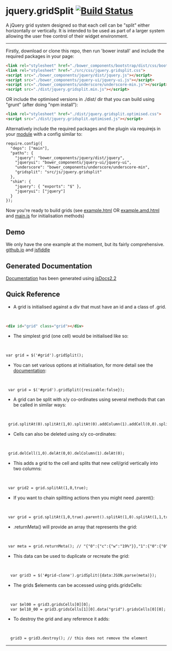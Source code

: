 # jquery.gridSplit         [![Build Status](https://travis-ci.org/assetinfo/jquery.gridSplit.png)](https://travis-ci.org/assetinfo/jquery.gridSplit)

A jQuery grid system designed so that each cell can be "split" either horizontally or vertically. It is intended to be used as part of a larger system allowing the user free control of their widget environment. 

--------

Firstly, download or clone this repo, then run 'bower install' and include the required packages in your page:

```html
<link rel="stylesheet" href="./bower_components/bootstrap/dist/css/bootstrap.css">
<link rel="stylesheet" href="./src/css/jquery.gridsplit.css">
<script src="./bower_components/jquery/dist/jquery.js"></script>
<script src="./bower_components/jquery-ui/jquery-ui.js"></script>
<script src="./bower_components/underscore/underscore-min.js"></script>
<script src="./dist/jquery.gridsplit.min.js"></script>
```
OR include the optimised versions in ./dist/ dir that you can build using "grunt" (after doing "npm install"):

```html
<link rel="stylesheet" href="./dist/jquery.gridsplit.optimised.css">
<script src="./dist/jquery.gridsplit.optimised.js"></script>
```

Alternatively include the required packages and the plugin via requirejs in your [module](https://github.com/assetinfo/jquery.gridSplit/blob/master/main.js) with a config similar to:

```html
require.config({
  "deps": ["main"],
  "paths": {
    "jquery": "bower_components/jquery/dist/jquery",
    "jqueryui": "bower_components/jquery-ui/jquery-ui",
    "underscore": "bower_components/underscore/underscore-min",
    "gridsplit": "src/js/jquery.gridsplit"
  },
  "shim": {
    "jquery": { "exports": "$" },
    "jqueryui": ["jquery"]
  } 
});
```
Now you're ready to build grids (see [example.html](https://github.com/assetinfo/jquery.gridSplit/blob/master/example.html) OR [example.amd.html](https://github.com/assetinfo/jquery.gridSplit/blob/master/example.amd.html) and [main.js](https://github.com/assetinfo/jquery.gridSplit/blob/master/main.js) for initialisation methods)

## Demo

We only have the one example at the moment, but its fairly comprehensive. [github.io](https://assetinfo.github.io/jquery.gridSplit) and [jsfiddle](http://jsfiddle.net/graydixon/bupjuntd/)

## Generated Documentation

[Documentation](https://assetinfo.github.io/jquery.gridSplit/docs/) has been generated using [jsDocs2.2](https://github.com/jsdoc3/jsdoc)

## Quick Reference 

* A grid is initialised against a div that must have an id and a class of .grid.
<br/>

  ```html
  <div id="grid" class="grid"></div>
  ```
* The simplest grid (one cell) would be initialised like so:
<br/>

  ```html
  var grid = $('#grid').gridSplit();
  ```
* You can set various options at initialisation, for more detail see the [documentation](https://assetinfo.github.io/jquery.gridSplit/docs/$.fn.gridSplit.html):
<br/>

  ```html
   var grid = $('#grid').gridSplit({resizable:false});
  ```
* A grid can be split with x/y co-ordinates using several methods that can be called in similar ways:
<br/>

  ```html
   grid.splitAt(0).splitAt(1,0).splitAt(0).addColumn(1).addCell(0,0).splitAt(1,0);
  ```
* Cells can also be deleted using x/y co-ordinates:
<br/>

  ```html
   grid.delCell(1,0).delAt(0,0).delColumn(1).delAt(0);
  ``` 
* This adds a grid to the cell and splits that new cell/grid vertically into two columns:
<br/>

  ```html
   var grid2 = grid.splitAt(1,0,true);
  ``` 
* If you want to chain spiltting actions then you might need .parent():
<br/>

  ```html
   var grid = grid.splitAt(1,0,true).parent().splitAt(1,0).splitAt(1,1,true).parent(); // grid is still #grids gridSplit instance
  ``` 
* .returnMeta() will provide an array that represents the grid:
<br/>

  ```html
   var meta = grid.returnMeta(); // "{"0":{"c":{"w":"19%"}},"1":{"0":{"0":{"c":{"w":"50%"}},"1":{"c":{"w":"50%"}},"h":"50%"},"1":{"h":"50%"},"c":{"w":"81%"}}}"
  ``` 
* This data can be used to duplicate or recreate the grid:
<br/>

  ```html
    var grid3 = $('#grid-clone').gridSplit({data:JSON.parse(meta)});
  ``` 

* The grids $elements can be accessed using grids.gridsCells:
<br/>

  ```html
    var $el00 = grid3.gridsCells[0][0];
    var $el10_00 = grid3.gridsCells[1][0].data("grid").gridsCells[0][0];
  ```

* To destroy the grid and any reference it adds:
<br/>

  ```html
    grid3 = grid3.destroy(); // this does not remove the element
  ```  
--------